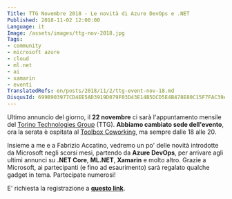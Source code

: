 ```yaml
---
Title: TTG Novembre 2018 - Le novità di Azure DevOps e .NET
Published: 2018-11-02 12:00:00
Language: it
Image: /assets/images/ttg-nov-2018.jpg
Tags:
- community
- microsoft azure
- cloud
- ml.net
- ai
- xamarin
- eventi
TranslatedRefs: en/posts/2018/11/2/ttg-event-nov-18.md
DisqusId: 699B903977CD4EE5AD3919D079F03D43E14B5DCD5E4B478E80C15F7FAC39A9B5
---
```

Ultimo annuncio del giorno, il **22 novembre** ci sarà l'appuntamento mensile del <a href="http://www.torinotechnologiesgroup.it/" target="_blank">Torino Technologies Group</a> (TTG). **Abbiamo cambiato sede dell'evento**, ora la serata &egrave; ospitata al <a href="http://www.toolboxoffice.it" target="_blank">Toolbox Coworking</a>, ma sempre dalle 18 alle 20.

Insieme a me e a Fabrizio Accatino, vedremo un po' delle novit&agrave; introdotte da Microsoft negli scorsi mesi, partendo da **Azure DevOps**, per arrivare agli ultimi annunci su **.NET Core**, **ML.NET**, **Xamarin** e molto altro. Grazie a Microsoft, ai partecipanti (e fino ad esaurimento) sarà regalato qualche gadget in tema. Partecipate numerosi!

E' richiesta la registrazione a <a href="https://ttg-to-nov2018.eventbrite.it/" target="_blank">**questo link**</a>.